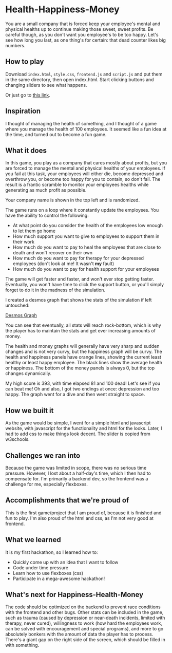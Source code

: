 # Health-Happiness-Money
You are a small company that is forced keep your employee's mental and physical healths up to continue making those sweet, sweet profits. Be careful though, as you don't want you employee's to be too happy. Let's see how long you last, as one thing's for certain: that dead counter likes big numbers.

## How to play
Download `index.html`, `style.css`, `frontend.js` and `script.js` and put them in the same directory, then open index.html. Start clicking buttons and changing sliders to see what happens.

Or just go to [this link](https://charlieee1.github.io/Health-Happiness-Money/).

## Inspiration
I thought of managing the health of something, and I thought of a game where you manage the health of 100 employees. It seemed like a fun idea at the time, and turned out to become a fun game.

## What it does
In this game, you play as a company that cares mostly about profits, but you are forced to manage the mental and physical healths of your employees. If you fail at this task, your employees will either die, become depressed and overthrow you, or become too happy for you to contain, so don't fail. The result is a frantic scramble to monitor your employees healths while generating as much profit as possible.

Your company name is shown in the top left and is randomized.

The game runs on a loop where it constantly update the employees. You have the ability to control the following:
- At what point do you consider the health of the employees low enough to let them go home
- How much support you want to give to employees to support them in their work
- How much do you want to pay to heal the employees that are close to death and won't recover on their own
- How much do you want to pay for therapy for your depressed employees (don't look at me! It wasn't **my** fault)
- How much do you want to pay for health support for your employees

The game will get faster and faster, and won't ever stop getting faster. Eventually, you won't have time to click the support button, or you'll simply forget to do it in the madness of the simulation.

I created a desmos graph that shows the stats of the simulation if left untouched:

[Desmos Graph](https://www.desmos.com/calculator/bxrqnzvv1g)

You can see that eventually, all stats will reach rock-bottom, which is why the player has to maintain the stats and get ever increasing amounts of money.

The health and money graphs will generally have very sharp and sudden changes and is not very curvy, but the happiness graph will be curvy. The health and happiness panels have orange lines, showing the current least healthy or least happy employee. The black lines show the average health or happiness. The bottom of the money panels is always 0, but the top changes dynamically.

My high score is 393, with time elapsed 81 and 100 dead! Let's see if you can beat me! Oh and also, I got two endings at once: depression and too happy. The graph went for a dive and then went straight to space.

## How we built it
As the game would be simple, I went for a simple html and javascript website, with javascript for the functionality and html for the looks. Later, I had to add css to make things look decent. The slider is copied from w3schools.

## Challenges we ran into
Because the game was limited in scope, there was no serious time pressure. However, I lost about a half-day's time, which I then had to compensate for. I'm primarily a backend dev, so the frontend was a challenge for me, especially flexboxes.

## Accomplishments that we're proud of
This is the first game/project that I am proud of, because it is finished and fun to play. I'm also proud of the html and css, as I'm not very good at frontend.

## What we learned
It is my first hackathon, so I learned how to:
- Quickly come up with an idea that I want to follow
- Code under time pressure
- Learn how to use flexboxes (css)
- Participate in a mega-awesome hackathon!

## What's next for Happiness-Health-Money
The code should be optimized on the backend to prevent race conditions with the frontend and other bugs. Other stats can be included in the game, such as trauma (caused by depression or near-death incidents, limited with therapy, never cured), willingness to work (how hard the employees work, can be solved with encouragement and special programs), and more to go absolutely bonkers with the amount of data the player has to process. There's a giant gap on the right side of the screen, which should be filled in with something.
